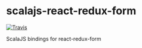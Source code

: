 # scalajs-react-redux-form

[![Travis][ico-travis]](https://travis-ci.org/eldis/scalajs-react-redux-form)

ScalaJS bindings for react-redux-form

[ico-travis]: https://img.shields.io/travis/eldis/scalajs-react-redux-form/master.svg?style=flat-square

